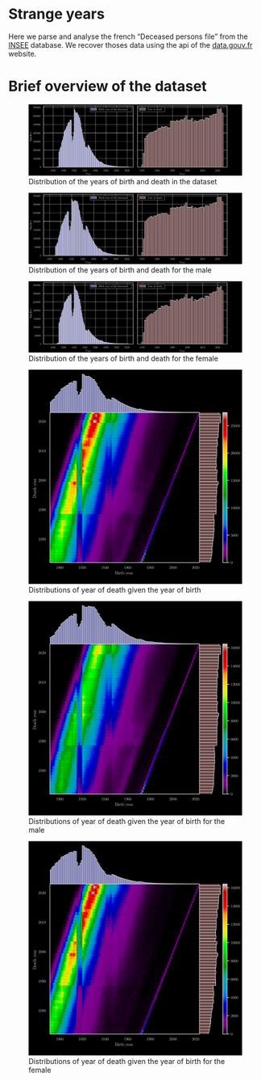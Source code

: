 # Strange years

Here we parse and analyse the french “Deceased persons file” from the
[INSEE](https://www.insee.fr) database. We recover thoses data using the
api of the [data.gouv.fr](https://www.data.gouv.fr) website.

# Brief overview of the dataset

<figure>
<img src="figures/year_dist.svg"
alt="Distribution of the years of birth and death in the dataset" />
<figcaption aria-hidden="true">Distribution of the years of birth and
death in the dataset</figcaption>
</figure>

<figure>
<img src="figures/M_year_dist.svg"
alt="Distribution of the years of birth and death for the male" />
<figcaption aria-hidden="true">Distribution of the years of birth and
death for the male</figcaption>
</figure>

<figure>
<img src="figures/F_year_dist.svg"
alt="Distribution of the years of birth and death for the female" />
<figcaption aria-hidden="true">Distribution of the years of birth and
death for the female</figcaption>
</figure>

<figure>
<img src="figures/year_dist_2D.svg"
alt="Distributions of year of death given the year of birth" />
<figcaption aria-hidden="true">Distributions of year of death given the
year of birth</figcaption>
</figure>

<figure>
<img src="figures/M_year_dist_2D.svg"
alt="Distributions of year of death given the year of birth for the male" />
<figcaption aria-hidden="true">Distributions of year of death given the
year of birth for the male</figcaption>
</figure>

<figure>
<img src="figures/F_year_dist_2D.svg"
alt="Distributions of year of death given the year of birth for the female" />
<figcaption aria-hidden="true">Distributions of year of death given the
year of birth for the female</figcaption>
</figure>
